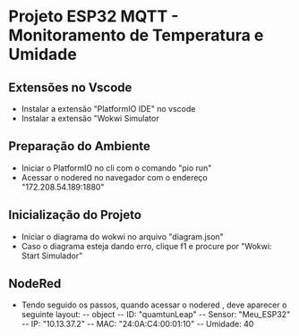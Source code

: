# Projeto ESP32 MQTT - Monitoramento de Temperatura e Umidade

## Extensões no Vscode
- Instalar a extensão "PlatformIO IDE" no vscode
- Instalar a extensão "Wokwi Simulator

## Preparação do Ambiente
- Iniciar o PlatformIO no cli com o comando "pio run"
- Acessar o nodered no navegador com o endereço "172.208.54.189:1880"

## Inicialização do Projeto
- Iniciar o diagrama do wokwi no arquivo "diagram.json"
- Caso o diagrama esteja dando erro, clique f1 e procure por "Wokwi: Start Simulador"

## NodeRed
- Tendo seguido os passos, quando acessar o nodered , deve aparecer o seguinte layout:
   -- object
   -- ID: "quamtunLeap"
   -- Sensor: "Meu_ESP32"
   -- IP: "10.13.37.2"
   -- MAC: "24:0A:C4:00:01:10"
   -- Umidade: 40

